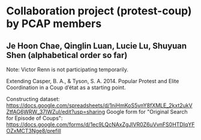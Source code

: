 # Collaboration project (protest-coup) by PCAP members
## Je Hoon Chae, Qinglin Luan, Lucie Lu, Shuyuan Shen (alphabetical order so far)

Note: Victor Renn is not participating temporarily. 

Extending Casper, B. A., & Tyson, S. A. 2014. Popular Protest and Elite Coordination in a Coup d’état as a starting point.

Constructing dataset: https://docs.google.com/spreadsheets/d/1njHmKoS5vnY8fXMLE_2kxt2ukVZtfAG6WRW_37IWZuI/edit?usp=sharing
Google form for "Original Search for Episode of Coups": https://docs.google.com/forms/d/1ec9LQcNAxZgJlVR0Z6uVvnFS0HTDIqYFOZxMCT3Nge8/prefill
